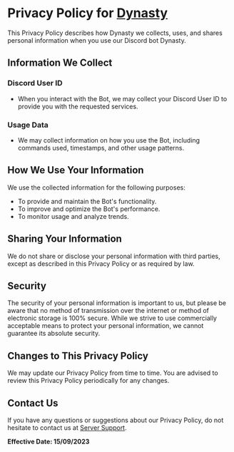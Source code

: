 # Privacy Policy for [Dynasty](https://discord.com/api/oauth2/authorize?client_id=1140442519918870568&permissions=8&scope=bot)

This Privacy Policy describes how Dynasty we collects, uses, and shares personal information when you use our Discord bot Dynasty.

## Information We Collect

### Discord User ID
- When you interact with the Bot, we may collect your Discord User ID to provide you with the requested services.

### Usage Data
- We may collect information on how you use the Bot, including commands used, timestamps, and other usage patterns.

## How We Use Your Information

We use the collected information for the following purposes:

- To provide and maintain the Bot's functionality.
- To improve and optimize the Bot's performance.
- To monitor usage and analyze trends.

## Sharing Your Information

We do not share or disclose your personal information with third parties, except as described in this Privacy Policy or as required by law.

## Security

The security of your personal information is important to us, but please be aware that no method of transmission over the internet or method of electronic storage is 100% secure. While we strive to use commercially acceptable means to protect your personal information, we cannot guarantee its absolute security.

## Changes to This Privacy Policy

We may update our Privacy Policy from time to time. You are advised to review this Privacy Policy periodically for any changes.

## Contact Us

If you have any questions or suggestions about our Privacy Policy, do not hesitate to contact us at [Server Support](https://discord.gg/5sWatSkSCY).

**Effective Date: 15/09/2023**
